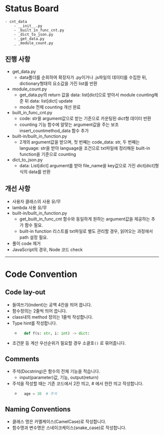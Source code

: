 # Status Board

```
- cnt_data
    - __init__.py
    - _built_in_func_cnt.py
    - _dict_to_json.py
    - _get_data.py
    _ _module_count.py
```

## 진행 사항
- get_data.py
    - data폴더를 순회하여 확장자가 .py이거나 .js파일의 데이터를 수집한 뒤, dictionary형태의 요소값을 가진 list를 반환
- module_count.py
    - get_data.py의 return 값을 data: list[dict]으로 받아서 module counting해준 뒤 data: list[dict] update
    - module 전체 counting 개선 완료
- built_in_func_cnt.py
    - code: str을 argument값으로 받는 기준으로 카운팅된 dict형 데이터 반환
    - counting 기능 함수에 알맞는 argument값을 주는 보조 insert_countmethod_data 함수 추가
- built-in/built_in_function.py
    - 2개의 argument값을 받으며, 첫 번째는 code_data: str, 두 번째는 language: str을 받아 language을 조건으로 txt파일에 정리해둔 built-in function을 기준으로 counting
- dict_to_json.py
    - data: List[dict] argument를 받아 file_name을 key값으로 가진 dict[dict]형식의 data를 반환


## 개선 사항
- 사용자 클래스의 사용 유/무
- lambda 사용 유/무
- built-in/built_in_function.py
    - get_built_in_func_cnt 함수와 동일하게 원하는 argument값을 제공하는 추가 함수 필요.
    - built-in function 리스트를 txt파일로 별도 관리할 경우, 읽어오는 과정에서 path 설정 필요.
- 풀이 code 제거
- JavaScript의 경우, Node 코드 check


---
# Code Convention

## Code lay-out
- 들여쓰기(indent)는 공백 4칸을 띄어 씁니다.
- 함수정의는 2줄씩 띄어 씁니다.
- class내의 method 정의는 1줄씩 작성합니다.
- Type hint를 작성합니다.
    - ```py
        def f(s: str, i: int) -> dict:
        ```
- 조건문 등 계산 우선순위가 필요할 경우 소괄호`()` 로 묶어줍니다.

## Comments
- 주석(Docstring)은 함수의 전체 기능을 적습니다.
    - input(parameter)값, 기능, output(return)
- 주석을 작성할 때는 기존 코드에서 2칸 띄고, # 에서 한칸 띄고 작성합니다.
    - ```py
        age = 30  # 주석
        ```

## Naming Conventions
- 클래스 명은 카멜케이스(CamelCase)로 작성합니다.
- 함수명과 변수명은 스네이크케이스(snake_case)로 작성합니다.
